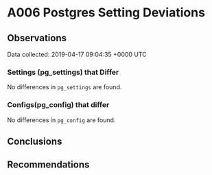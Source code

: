 # A006 Postgres Setting Deviations #

## Observations ##
Data collected: 2019-04-17 09:04:35 +0000 UTC  

### Settings (pg_settings) that Differ ###

No differences in `pg_settings` are found.

### Configs(pg_config) that differ ###

No differences in `pg_config` are found.



## Conclusions ##


## Recommendations ##

